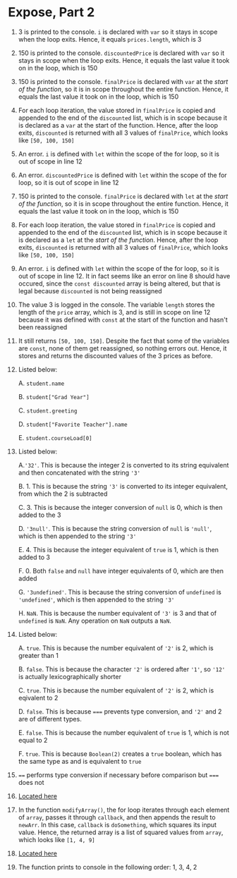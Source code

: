 # Expose, Part 2

1. 3 is printed to the console. `i` is declared with `var` so it stays in scope when the loop exits. Hence, it equals `prices.length`, which is 3
2. 150 is printed to the console. `discountedPrice` is declared with `var` so it stays in scope when the loop exits. Hence, it equals the last value it took on in the loop, which is 150
3. 150 is printed to the console. `finalPrice` is declared with `var` at the *start of the function*, so it is in scope throughout the entire function. Hence, it equals the last value it took on in the loop, which is 150
4. For each loop iteration, the value stored in `finalPrice` is copied and appended to the end of the `discounted` list, which is in scope because it is declared as a `var` at the start of the function. Hence, after the loop exits, `discounted` is returned with all 3 values of `finalPrice`, which looks like `[50, 100, 150]`
5. An error. `i` is defined with `let` within the scope of the for loop, so it is out of scope in line 12
6. An error. `discountedPrice` is defined with `let` within the scope of the for loop, so it is out of scope in line 12
7. 150 is printed to the console. `finalPrice` is declared with `let` at the *start of the function*, so it is in scope throughout the entire function. Hence, it equals the last value it took on in the loop, which is 150
8. For each loop iteration, the value stored in `finalPrice` is copied and appended to the end of the `discounted` list, which is in scope because it is declared as a `let` at the *start of the function*. Hence, after the loop exits, `discounted` is returned with all 3 values of `finalPrice`, which looks like `[50, 100, 150]`
9. An error. `i` is defined with `let` within the scope of the for loop, so it is out of scope in line 12. It in fact seems like an error on line 8 should have occured, since the `const discounted` array is being altered, but that is legal because `discounted` is not being reassigned
10. The value 3 is logged in the console. The variable `length` stores the length of the `price` array, which is 3, and is still in scope on line 12 because it was defined with `const` at the start of the function and hasn't been reassigned
11. It still returns `[50, 100, 150]`. Despite the fact that some of the variables are `const`, none of them get reassigned, so nothing errors out. Hence, it stores and returns the discounted values of the 3 prices as before.
12. Listed below:

    A. `student.name`
    
    B. `student["Grad Year"]`

    C. `student.greeting`

    D. `student["Favorite Teacher"].name`

    E. `student.courseLoad[0]`

13. Listed below:

    A.`'32'`. This is because the integer 2 is converted to its string equivalent and then concatenated with the string `'3'`

    B. 1. This is because the string `'3'` is converted to its integer equivalent, from which the 2 is subtracted

    C. 3. This is because the integer conversion of `null` is 0, which is then added to the 3

    D. `'3null'`. This is because the string conversion of `null` is `'null'`, which is then appended to the string `'3'`

    E. 4. This is because the integer equivalent of `true` is 1, which is then added to 3

    F. 0. Both `false` and `null` have integer equivalents of 0, which are then added

    G. `'3undefined'`. This is because the string conversion of `undefined` is `'undefined'`, which is then appended to the string `'3'`

    H. `NaN`. This is because the number equivalent of `'3'` is 3 and that of `undefined` is `NaN`. Any operation on `NaN` outputs a `NaN`.

14. Listed below:

    A. `true`. This is because the number equivalent of `'2'` is 2, which is greater than 1

    B. `false`. This is because the character `'2'` is ordered after `'1'`, so `'12'` is actually lexicographically shorter

    C. `true`. This is because the number equivalent of `'2'` is 2, which is eqivalent to 2

    D. `false`. This is because `===` prevents type conversion, and `'2'` and 2 are of different types.

    E. `false`. This is because the number equivalent of `true` is 1, which is not equal to 2

    F. `true`. This is because `Boolean(2)` creates a `true` boolean, which has the same type as and is equivalent to `true`

15. `==` performs type conversion if necessary before comparison but `===` does not
16. [Located here](./part2-question16.js)
17. In the function `modifyArray()`, the for loop iterates through each element of `array`, passes it through `callback`, and then appends the result to `newArr`. In this case, `callback` is `doSomething`, which squares its input value. Hence, the returned array is a list of squared values from `array`, which looks like `[1, 4, 9]`
18. [Located here](./part2-question18.js)
19. The function prints to console in the following order: 1, 3, 4, 2